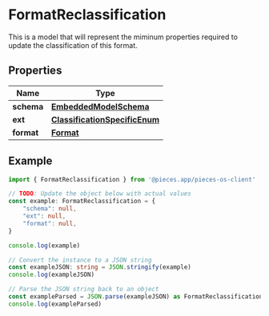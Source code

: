 
# FormatReclassification

This is a model that will represent the miminum properties required to update the classification of this format.

## Properties

Name | Type
------------ | -------------
**schema** | [**EmbeddedModelSchema**](EmbeddedModelSchema)
**ext** | [**ClassificationSpecificEnum**](ClassificationSpecificEnum)
**format** | [**Format**](Format)

## Example

```typescript
import { FormatReclassification } from '@pieces.app/pieces-os-client'

// TODO: Update the object below with actual values
const example: FormatReclassification = {
    "schema": null,
    "ext": null,
    "format": null,
}

console.log(example)

// Convert the instance to a JSON string
const exampleJSON: string = JSON.stringify(example)
console.log(exampleJSON)

// Parse the JSON string back to an object
const exampleParsed = JSON.parse(exampleJSON) as FormatReclassification
console.log(exampleParsed)
```


